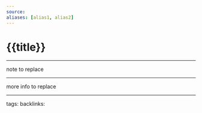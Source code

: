 ```yaml
---
source:
aliases: [alias1, alias2]
---
```

# {{title}}

---
note to replace

---
more info to replace

---
tags: 
backlinks: 